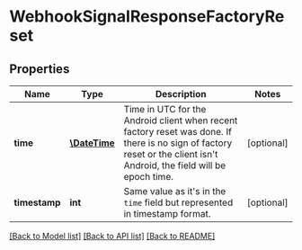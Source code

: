 # WebhookSignalResponseFactoryReset

## Properties
Name | Type | Description | Notes
------------ | ------------- | ------------- | -------------
**time** | [**\DateTime**](\DateTime.md) | Time in UTC for the Android client when recent factory reset was done.  If there is no sign of factory reset or the client isn't Android, the field will be epoch time. | [optional] 
**timestamp** | **int** | Same value as it's in the `time` field but represented in timestamp format. | [optional] 

[[Back to Model list]](../../README.md#documentation-for-models) [[Back to API list]](../../README.md#documentation-for-api-endpoints) [[Back to README]](../../README.md)


